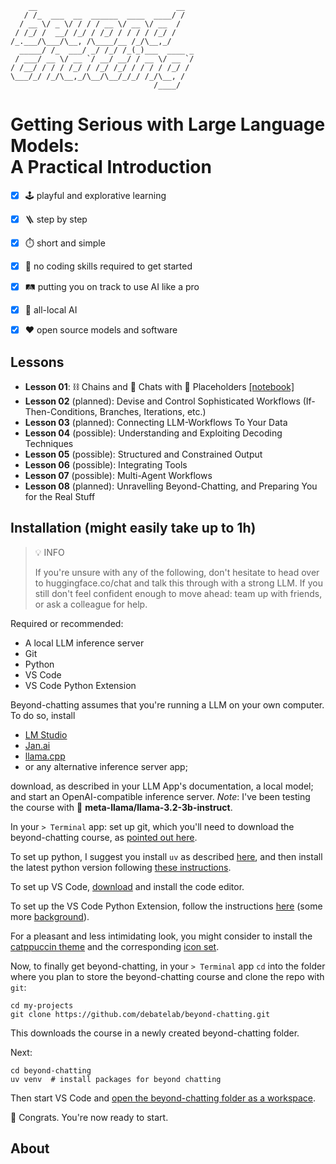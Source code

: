 ```console
    __                               __  
   / /_  ___  __  ______  ____  ____/ /  
  / __ \/ _ \/ / / / __ \/ __ \/ __  /   
 / /_/ /  __/ /_/ / /_/ / / / / /_/ /    
/_.___/\___/\__, /\____/__ /_/\__,_/     
  _____/ /_  ___/ _/ /_/ /_(_)___  ____ _
 / ___/ __ \/ __ `/ __/ __/ / __ \/ __ `/
/ /__/ / / / /_/ / /_/ /_/ / / / / /_/ / 
\___/_/ /_/\__,_/\__/\__/_/_/ /_/\__, /  
                                /____/   
```

<h1>Getting Serious with Large Language Models:</br>A Practical Introduction</h1>

* [x] 🕹️ playful and explorative learning 
* [x] 🪜 step by step
* [x] ⏱️ short and simple
* [x] 🦆 no coding skills required to get started
* [x] 🛤️ putting you on track to use AI like a pro
* [x] 🏡 all-local AI 
* [x] ❤️ open source models and software


## Lessons


* **Lesson 01**: ⛓️ Chains and 💬 Chats with 🫥 Placeholders [[notebook]](./lessons/lesson01.ipynb)
* **Lesson 02** (planned): Devise and Control Sophisticated Workflows (If-Then-Conditions, Branches, Iterations, etc.)
* **Lesson 03** (planned): Connecting LLM-Workflows To Your Data
* **Lesson 04** (possible): Understanding and Exploiting Decoding Techniques
* **Lesson 05** (possible): Structured and Constrained Output
* **Lesson 06** (possible): Integrating Tools
* **Lesson 07** (possible): Multi-Agent Workflows 
* **Lesson 08** (planned): Unravelling Beyond-Chatting, and Preparing You for the Real Stuff 


<!--
1. Texte generieren (pipeline, Modell laden, tokenizer, greedy, sampling, beam search)
2. Große Modelle aus der Cloud (openai, HuggingFace)
3. Promptschablonen (LangChain)
4. Einfache Arbeitsabläufe (LangChain)
5. Datenverarbeitung (pandas, LangChain)
6. Entscheidungen treffen (multiple choice via constrained generation)
7. Komplexe Arbeitsabläufe (LangChain)
8. Bonus: Magische Textgenerierung (Guidance, SGLang)
9. Bonus: RAG
-->

## Installation (might easily take up to 1h)

> 💡 INFO
>
> If you're unsure with any of the following, don't hesitate to head over to huggingface.co/chat and talk this through with a strong LLM. If you still don't feel confident enough to move ahead: team up with friends, or ask a colleague for
 help. 

Required or recommended:

* A local LLM inference server
* Git
* Python
* VS Code
* VS Code Python Extension

Beyond-chatting assumes that you're running a LLM on your own computer. To do so, install

* [LM Studio](https://lmstudio.ai/)
* [Jan.ai](https://jan.ai/)
* [llama.cpp](https://github.com/ggml-org/llama.cpp/blob/master/docs/install.md)
* or any alternative inference server app;

download, as described in your LLM App's documentation, a local model; and start an OpenAI-compatible inference server. *Note*: I've been testing the course with 🦙 **meta-llama/llama-3.2-3b-instruct**. 

In your `> Terminal` app: set up git, which you'll need to download the beyond-chatting course, as [pointed out here](https://git-scm.com/book/en/v2/Getting-Started-Installing-Git).

To set up python, I suggest you install `uv` as described [here](https://docs.astral.sh/uv/getting-started/installation/), and then install the latest python version following [these instructions](https://docs.astral.sh/uv/guides/install-python/). 

To set up VS Code, [download](https://code.visualstudio.com/) and install the code editor.

To set up the VS Code Python Extension, follow the instructions [here](https://marketplace.visualstudio.com/items?itemName=ms-python.python) (some more [background](https://code.visualstudio.com/docs/python/python-quick-start)).

For a pleasant and less intimidating look, you might consider to install the [catppuccin theme](https://marketplace.visualstudio.com/items?itemName=AlexDauenhauer.catppuccin-noctis) and the corresponding [icon set](https://marketplace.visualstudio.com/items?itemName=AlexDauenhauer.catppuccin-noctis-icons). 

Now, to finally get beyond-chatting, in your `> Terminal` app `cd` into the folder where you plan to store the beyond-chatting course and clone the repo with `git`:

```shell
cd my-projects
git clone https://github.com/debatelab/beyond-chatting.git
```

This downloads the course in a newly created beyond-chatting folder.

Next:

```shell
cd beyond-chatting
uv venv  # install packages for beyond chatting
```

Then start VS Code and [open the beyond-chatting folder as a workspace](https://code.visualstudio.com/docs/editor/workspaces/workspaces#_how-do-i-open-a-vs-code-workspace).

🎉 Congrats. You're now ready to start.


## About

